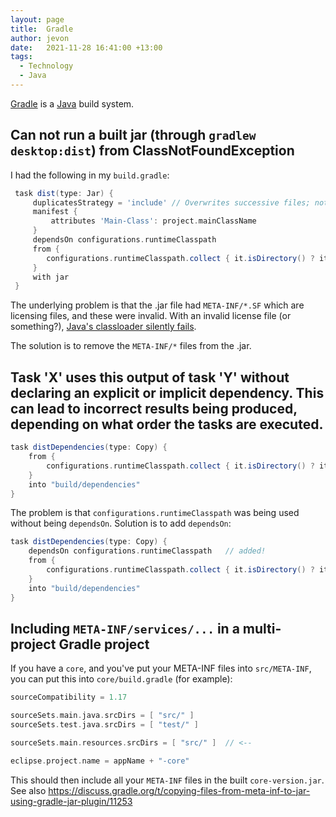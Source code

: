 ```yaml
---
layout: page
title:  Gradle
author: jevon
date:   2021-11-28 16:41:00 +13:00
tags:
  - Technology
  - Java
---
```


[Gradle](Gradle.md) is a [Java](Java.md) build system.

## Can not run a built jar (through `gradlew desktop:dist`) from ClassNotFoundException

I had the following in my `build.gradle`:

```gradle
 task dist(type: Jar) {
     duplicatesStrategy = 'include' // Overwrites successive files; not ideal, should really be 'fail'
     manifest {
         attributes 'Main-Class': project.mainClassName
     }
     dependsOn configurations.runtimeClasspath
     from {
        configurations.runtimeClasspath.collect { it.isDirectory() ? it : zipTree(it) }
     }
     with jar
 }
```

The underlying problem is that the .jar file had `META-INF/*.SF` which are licensing files, and these were invalid. 
With an invalid license file (or something?), [Java's classloader silently fails](https://stackoverflow.com/a/18093929/39531).

The solution is to remove the `META-INF/*` files from the .jar.

## Task 'X' uses this output of task 'Y' without declaring an explicit or implicit dependency. This can lead to incorrect results being produced, depending on what order the tasks are executed.

```gradle
task distDependencies(type: Copy) {
    from {
        configurations.runtimeClasspath.collect { it.isDirectory() ? it : zipTree(it) }
    }
    into "build/dependencies"
}
```

The problem is that `configurations.runtimeClasspath` was being used without being `dependsOn`. Solution is to add `dependsOn`:

```gradle
task distDependencies(type: Copy) {
    dependsOn configurations.runtimeClasspath   // added!
    from {
        configurations.runtimeClasspath.collect { it.isDirectory() ? it : zipTree(it) }
    }
    into "build/dependencies"
}
```

## Including `META-INF/services/...` in a multi-project Gradle project

If you have a `core`, and you've put your META-INF files into `src/META-INF`, you can put this into `core/build.gradle` (for example):

```gradle
sourceCompatibility = 1.17

sourceSets.main.java.srcDirs = [ "src/" ]
sourceSets.test.java.srcDirs = [ "test/" ]

sourceSets.main.resources.srcDirs = [ "src/" ]  // <-- 

eclipse.project.name = appName + "-core"
```

This should then include all your `META-INF` files in the built `core-version.jar`. See also https://discuss.gradle.org/t/copying-files-from-meta-inf-to-jar-using-gradle-jar-plugin/11253
